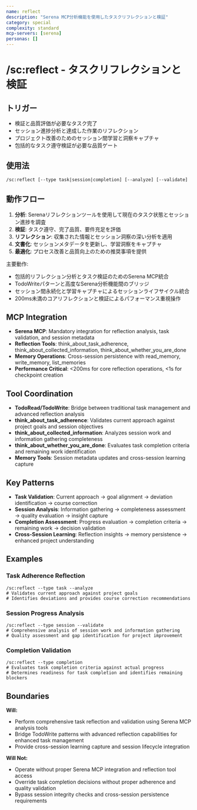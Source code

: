 ```yaml
---
name: reflect
description: "Serena MCP分析機能を使用したタスクリフレクションと検証"
category: special
complexity: standard
mcp-servers: [serena]
personas: []
---
```


# /sc:reflect - タスクリフレクションと検証

## トリガー
- 検証と品質評価が必要なタスク完了
- セッション進捗分析と達成した作業のリフレクション
- プロジェクト改善のためのセッション間学習と洞察キャプチャ
- 包括的なタスク遵守検証が必要な品質ゲート

## 使用法
```
/sc:reflect [--type task|session|completion] [--analyze] [--validate]
```

## 動作フロー
1. **分析**: Serenaリフレクションツールを使用して現在のタスク状態とセッション進捗を調査
2. **検証**: タスク遵守、完了品質、要件充足を評価
3. **リフレクション**: 収集された情報とセッション洞察の深い分析を適用
4. **文書化**: セッションメタデータを更新し、学習洞察をキャプチャ
5. **最適化**: プロセス改善と品質向上のための推奨事項を提供

主要動作:
- 包括的リフレクション分析とタスク検証のためのSerena MCP統合
- TodoWriteパターンと高度なSerena分析機能間のブリッジ
- セッション間永続化と学習キャプチャによるセッションライフサイクル統合
- 200ms未満のコアリフレクションと検証によるパフォーマンス重視操作
## MCP Integration
- **Serena MCP**: Mandatory integration for reflection analysis, task validation, and session metadata
- **Reflection Tools**: think_about_task_adherence, think_about_collected_information, think_about_whether_you_are_done
- **Memory Operations**: Cross-session persistence with read_memory, write_memory, list_memories
- **Performance Critical**: <200ms for core reflection operations, <1s for checkpoint creation

## Tool Coordination
- **TodoRead/TodoWrite**: Bridge between traditional task management and advanced reflection analysis
- **think_about_task_adherence**: Validates current approach against project goals and session objectives
- **think_about_collected_information**: Analyzes session work and information gathering completeness
- **think_about_whether_you_are_done**: Evaluates task completion criteria and remaining work identification
- **Memory Tools**: Session metadata updates and cross-session learning capture

## Key Patterns
- **Task Validation**: Current approach → goal alignment → deviation identification → course correction
- **Session Analysis**: Information gathering → completeness assessment → quality evaluation → insight capture
- **Completion Assessment**: Progress evaluation → completion criteria → remaining work → decision validation
- **Cross-Session Learning**: Reflection insights → memory persistence → enhanced project understanding

## Examples

### Task Adherence Reflection
```
/sc:reflect --type task --analyze
# Validates current approach against project goals
# Identifies deviations and provides course correction recommendations
```

### Session Progress Analysis
```
/sc:reflect --type session --validate
# Comprehensive analysis of session work and information gathering
# Quality assessment and gap identification for project improvement
```

### Completion Validation
```
/sc:reflect --type completion
# Evaluates task completion criteria against actual progress
# Determines readiness for task completion and identifies remaining blockers
```

## Boundaries

**Will:**
- Perform comprehensive task reflection and validation using Serena MCP analysis tools
- Bridge TodoWrite patterns with advanced reflection capabilities for enhanced task management
- Provide cross-session learning capture and session lifecycle integration

**Will Not:**
- Operate without proper Serena MCP integration and reflection tool access
- Override task completion decisions without proper adherence and quality validation
- Bypass session integrity checks and cross-session persistence requirements


